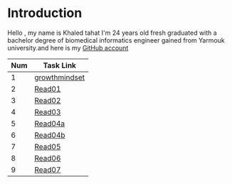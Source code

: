 
# Introduction

Hello , my name is Khaled tahat I'm 24 years old fresh graduated with a bachelor degree of biomedical informatics engineer gained from Yarmouk university.and here is my [GitHub account](KZTahat (github.com))


|Num| Task Link                                                                               |
|---|-----------------------------------------------------------------------------------------|
|1  | [growthmindset](https://kztahat.github.io/reading-notes/growthmindset "Growth Mindset") |
|2  | [Read01](https://kztahat.github.io/reading-notes/Reads/Read01 "Read01")                 |
|3  | [Read02](https://kztahat.github.io/reading-notes/Reads/Read02 "Read02")                 |
|4  | [Read03](https://kztahat.github.io/reading-notes/Reads/Read03"Read03")                  |
|5  | [Read04a](https://kztahat.github.io/reading-notes/Reads/Read04a "Read04a")              |
|6  | [Read04b](https://kztahat.github.io/reading-notes/Reads/Read04b "Read04b")              |
|7  | [Read05](https://kztahat.github.io/reading-notes/Reads/Raed05 "Read05")                 |
|8  | [Read06](https://kztahat.github.io/reading-notes/Reads/Read06 "Read06")                 |
|9  | [Read07](https://kztahat.github.io/reading-notes/Reads/Read07 "Read07")                 |
